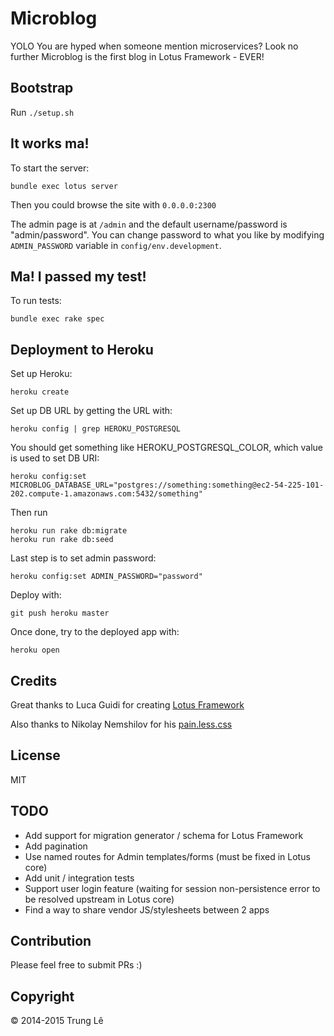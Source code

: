 # Microblog

YOLO You are hyped when someone mention microservices?
Look no further Microblog is the first blog in Lotus Framework - EVER!

## Bootstrap

Run `./setup.sh`

## It works ma!

To start the server:

```
bundle exec lotus server
```

Then you could browse the site with `0.0.0.0:2300`

The admin page is at `/admin` and the default username/password is "admin/password". You can change
password to what you like by modifying `ADMIN_PASSWORD` variable in `config/env.development`.

## Ma! I passed my test!

To run tests:

```
bundle exec rake spec
```

## Deployment to Heroku

Set up Heroku:

```
heroku create
```

Set up DB URL by getting the URL with:

```
heroku config | grep HEROKU_POSTGRESQL
```

You should get something like HEROKU_POSTGRESQL_COLOR, which value is used to set DB URI:


```
heroku config:set MICROBLOG_DATABASE_URL="postgres://something:something@ec2-54-225-101-202.compute-1.amazonaws.com:5432/something"
```

Then run

```
heroku run rake db:migrate
heroku run rake db:seed
```

Last step is to set admin password:

```
heroku config:set ADMIN_PASSWORD="password"
```

Deploy with:

```
git push heroku master
```

Once done, try to the deployed app with:

```
heroku open
```

## Credits

Great thanks to Luca Guidi for creating [Lotus Framework](http://lotusrb.org)

Also thanks to Nikolay Nemshilov for his [pain.less.css](https://github.com/MadRabbit/pain.less.css)

## License

MIT

## TODO

* Add support for migration generator / schema for Lotus Framework
* Add pagination
* Use named routes for Admin templates/forms (must be fixed in Lotus core)
* Add unit / integration tests
* Support user login feature (waiting for session non-persistence error to be resolved upstream in Lotus core)
* Find a way to share vendor JS/stylesheets between 2 apps

## Contribution

Please feel free to submit PRs :)

## Copyright

© 2014-2015 Trung Lê
